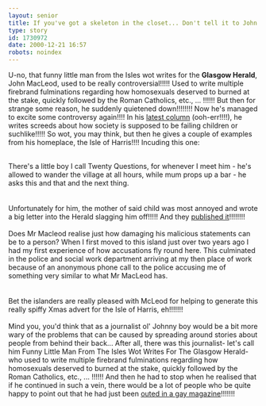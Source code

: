 ```yaml
---
layout: senior
title: If you've got a skeleton in the closet... Don't tell it to John MacLeod!!!!!
type: story
id: 1730972
date: 2000-12-21 16:57
robots: noindex
---
```

U-no, that funny little man from the Isles wot writes for the <b>Glasgow Herald</b>, John MacLeod, used to be really controversial!!!!! Used to write multiple firebrand fulminations regarding how homosexuals deserved to burned at the stake, quickly followed by the Roman Catholics, etc., ... !!!!!! But then for strange some reason, he suddenly quietened down!!!!!!!! Now he's managed to excite some controversy again!!!! In his <a href="http://www.theherald.co.uk/opinion/macleod/archive/19-12-19100-21-48-18.html">latest column</a> (ooh-err!!!!), he writes screeds about how society is supposed to be failing children or suchlike!!!!! So wot, you may think, but then he gives a couple of examples from his homeplace, the Isle of Harris!!!! Incuding this one:<br/> <br/><div class="quote">There's a little boy I call Twenty Questions, for whenever I meet him - he's allowed to wander the village at all hours, while mum props up a bar - he asks this and that and the next thing.</div> <br/> <br/>Unfortunately for him, the mother of said child was most annoyed and wrote a big letter into the Herald slagging him off!!!!! And they <a href="http://www.theherald.co.uk/letters/archive/21-12-19100-23-19-11.html#RTFToC9">published it</a>!!!!!!!! <br/> <br/><div class="quote">Does Mr Macleod realise just how damaging his malicious statements can be to a person? When I first moved to this island just over two years ago I had my first experience of how accusations fly round here. This culminated in the police and social work department arriving at my then place of work because of an anonymous phone call to the police accusing me of something very similar to what Mr MacLeod has.</div> <br/> <br/>Bet the islanders are really pleased with McLeod for helping to generate this really spiffy Xmas advert for the Isle of Harris, eh!!!!!!!<br/> <br/>Mind you, you'd think that as a journalist ol' Johnny boy would be a bit more wary of the problems that can be caused by spreading around stories about people from behind their back... After all, there was this journalist- let's call him Funny Little Man From The Isles Wot Writes For The Glasgow Herald- who used to write multiple firebrand fulminations regarding how homosexuals deserved to burned at the stake, quickly followed by the Roman Catholics, etc., ... !!!!!! And then he had to stop when he realised that if he continued in such a vein, there would be a lot of people who be quite happy to point out that he had just been <a href="http://www.scottishmediamonitor.com/articles2.cfm?ID=55" title="'I will come out in my own time and in my own way and on my own terms'- er, woops!!!!">outed in a gay magazine</a>!!!!!!!